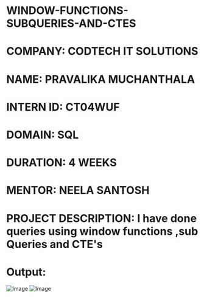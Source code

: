 # WINDOW-FUNCTIONS-SUBQUERIES-AND-CTES



# COMPANY: CODTECH IT SOLUTIONS

# NAME:  PRAVALIKA MUCHANTHALA

# INTERN ID: CT04WUF

# DOMAIN: SQL

# DURATION: 4 WEEKS

# MENTOR: NEELA SANTOSH

# PROJECT DESCRIPTION:   I have done queries using window functions ,sub Queries and CTE's

# Output:

![Image](https://github.com/user-attachments/assets/9f02cfa9-4bfe-4989-9b7f-abc5b0d72de1)
![Image](https://github.com/user-attachments/assets/13eef27b-22a6-4f0c-b041-8e322095f8e6)




